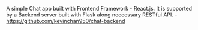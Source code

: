 A simple Chat app built with Frontend Framework - React.js.
It is supported by a Backend server built with Flask along neccessary RESTful API. - https://github.com/kevinchan950/chat-backend
